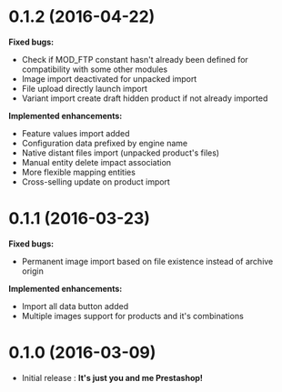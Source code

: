 # 0.1.2 (2016-04-22)
**Fixed bugs:**
- Check if MOD_FTP constant hasn't already been defined for compatibility with some other modules
- Image import deactivated for unpacked import
- File upload directly launch import
- Variant import create draft hidden product if not already imported

**Implemented enhancements:**
- Feature values import added
- Configuration data prefixed by engine name
- Native distant files import (unpacked product's files)
- Manual entity delete impact association
- More flexible mapping entities
- Cross-selling update on product import

# 0.1.1 (2016-03-23)
**Fixed bugs:**
- Permanent image import based on file existence instead of archive origin

**Implemented enhancements:**
- Import all data button added
- Multiple images support for products and it's combinations

# 0.1.0 (2016-03-09)
- Initial release : **It's just you and me Prestashop!**
